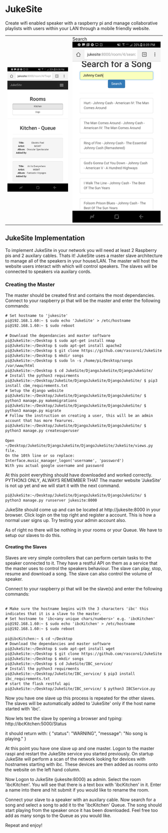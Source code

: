 # JukeSite
Create wifi enabled speaker with a raspberry pi and manage collaborative playlists with users within your LAN through a mobile friendly website.
</br>

<table>
<tr>
<td>
<img src='https://github.com/rascoro1/JukeSite/blob/master/room.png'/>
</td>
<td>
Search
<img src='https://github.com/rascoro1/JukeSite/blob/master/search.png'/>
</td>
</tr>
</table>



## JukeSite Implementation
To implement JukeSite in your network you will need at least 2 Raspberry pis and 2 auxilary cables. Thats it!
JukeSite uses a master slave architecture to manage all of the speakers in your house/LAN.
The master will host the website users interact with which will control speakers.
The slaves will be connected to speakers via auxilary cords.

### Creating the Master
The master should be created first and contains the most dependancies.
Connect to your raspberry pi that will be the master and enter the following commands:

```
# Set hostname to 'jukesite'
pi@192.168.1.60:~ $ sudo echo 'JukeSite' > /etc/hostname
pi@192.168.1.60:~ $ sudo reboot

# Download the dependancies and master software
pi@JukeSite:~/Desktop $ sudo apt-get install nmap
pi@JukeSite:~/Desktop $ sudo apt-get install apache2
pi@JukeSite:~/Desktop $ git clone https://github.com/rascoro1/JukeSite
pi@JukeSite:~/Desktop $ mkdir songs
pi@JukeSite:~/Desktop $ sudo ln -s /home/pi/Desktop/songs /var/www/html
pi@JukeSite:~/Desktop $ cd JukeSite/DjangoJukeSite/DjangoJukeSite/
# Install the python3 requirments
pi@JukeSite:~/Desktop/JukeSite/DjangoJukeSite/DjangoJukeSite/ $ pip3 install cbm_requirements.txt
# Setup the django website
pi@JukeSite:~/Desktop/JukeSite/DjangoJukeSite/DjangoJukeSite/ $ python3 manage.py makemigrations
pi@JukeSite:~/Desktop/JukeSite/DjangoJukeSite/DjangoJukeSite/ $ python3 manage.py migrate
# Follow the instruction on creating a user, this will be an admin account that has more fearures.
pi@JukeSite:~/Desktop/JukeSite/DjangoJukeSite/DjangoJukeSite/ $ python3 manage.py createsuperuser

Open ~/Desktop/JukeSite/DjangoJukeSite/DjangoJukeSite/JukeSite/views.py file.
On the 10th line or so replace:
Interface.music_manager_logon('username', 'password')
With you actual google username and password
```
At this point everything should have downloaded and worked correctly.
PYTHON3 ONLY, ALWAYS REMEMBER THAT
The master website 'JukeSite' is not up yet and we will start it with the next command.
```
pi@JukeSite:~/Desktop/JukeSite/DjangoJukeSite/DjangoJukeSite/ $ python3 manage.py runserver jukesite:8000
```
JukeSite should come up and can be located at http://jukesite:8000 in your browser.
Click login on the top right and register a account. This is how a normal user signs up. Try testing your admin account also.

As of right no there will be nothing in your rooms or your Queue. We have to setup our slaves to do this.

#### Creating the Slaves
Slaves are very simple controllers that can perform certain tasks to the speaker connected to it.
They have a restful API on them as a service that the master uses to control the speakers behaviour.
The slave can play, stop, resume and download a song. The slave can also control the volume of speaker.


Connect to your raspberry pi that will be the slave(s) and enter the following commands:


```

# Make sure the hostname begins with the 3 characters 'ibc' this indicates that it is a slave to the master.
# Set hostname to 'ibc<any unique chars/numbers>' e.g. 'ibcKitchen'
pi@192.168.1.60:~ $ sudo echo 'ibcKitchen' > /etc/hostname
pi@192.168.1.60:~ $ sudo reboot

pi@ibcKitchen:~ $ cd ~/Desktop
# Download the dependancies and master software
pi@JukeSite:~/Desktop $ sudo apt-get install wget
pi@JukeSite:~/Desktop $ git clone https://github.com/rascoro1/JukeSite
pi@JukeSite:~/Desktop $ mkdir songs
pi@JukeSite:~/Desktop $ cd JukeSite/IBC_service/
# Install the python3 requirments
pi@JukeSite:~/Desktop/JukeSite/IBC_service/ $ pip3 install ibc_requirements.txt
# start the flask restful api
pi@JukeSite:~/Desktop/JukeSite/IBC_service/ $ python3 IBCService.py
```
Now you have one slave up this process is repeated for the other slaves.
The slaves will be automatically added to 'JukeSite' only if the host name started with 'ibc'.

Now lets test the slave by opening a browser and typing:
http://ibcKitchen:5000/Status

it should return with:
{
    "status": "WARNING",
    "message": "No song is playing."
}

At this point you have one slave up and one master.
Logon to the master raspi and restart the JukeSite service you started previously.
On startup JukeSite will perform a scan of the network looking for devices with hostnames starting with ibc.
These devices are then added as rooms onto the website on the left hand column.

Now Logon to JukeSite (jukesite:8000) as admin.
Select the room 'ibcKitchen'.
You will see that there is a text box with 'ibcKitchen' in it. Enter a name into there and hit submit if you would like to rename the room.

Connect your slave to a speaker with an auxilary cable.
Now search for a song and select a song to add it to the 'ibcKitchen' Queue.
The song should start playing from the speaker once it has been downloaded.
Feel free too add as many songs to the Queue as you would like.

Repeat and enjoy!
